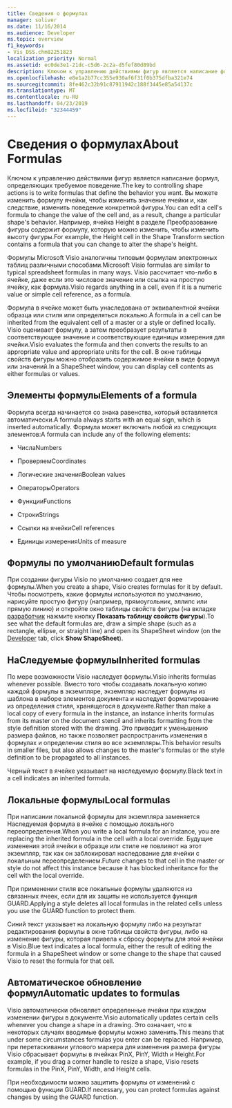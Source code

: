 ```yaml
---
title: Сведения о формулах
manager: soliver
ms.date: 11/16/2014
ms.audience: Developer
ms.topic: overview
f1_keywords:
- Vis_DSS.chm82251823
localization_priority: Normal
ms.assetid: ec0de3e1-21dc-c5d6-2c2a-d5fef80d89bd
description: Ключом к управлению действиями фигур является написание формул, определяющих требуемое поведение. Вы можете изменить формулу ячейки, чтобы изменить значение ячейки и, как следствие, изменить поведение конкретной фигуры. Например, ячейка Height в разделе Преобразование фигуры содержит формулу, которую можно изменить, чтобы изменить высоту фигуры.
ms.openlocfilehash: e8e1a2b77cc355e930af6f31f0b375dfba321e74
ms.sourcegitcommit: 8fe462c32b91c87911942c188f3445e85a54137c
ms.translationtype: MT
ms.contentlocale: ru-RU
ms.lasthandoff: 04/23/2019
ms.locfileid: "32344459"
---
```

# <a name="about-formulas"></a><span data-ttu-id="3f033-105">Сведения о формулах</span><span class="sxs-lookup"><span data-stu-id="3f033-105">About Formulas</span></span>

<span data-ttu-id="3f033-106">Ключом к управлению действиями фигур является написание формул, определяющих требуемое поведение.</span><span class="sxs-lookup"><span data-stu-id="3f033-106">The key to controlling shape actions is to write formulas that define the behavior you want.</span></span> <span data-ttu-id="3f033-107">Вы можете изменить формулу ячейки, чтобы изменить значение ячейки и, как следствие, изменить поведение конкретной фигуры.</span><span class="sxs-lookup"><span data-stu-id="3f033-107">You can edit a cell's formula to change the value of the cell and, as a result, change a particular shape's behavior.</span></span> <span data-ttu-id="3f033-108">Например, ячейка Height в разделе Преобразование фигуры содержит формулу, которую можно изменить, чтобы изменить высоту фигуры.</span><span class="sxs-lookup"><span data-stu-id="3f033-108">For example, the Height cell in the Shape Transform section contains a formula that you can change to alter the shape's height.</span></span>
  
<span data-ttu-id="3f033-109">Формулы Microsoft Visio аналогичны типовым формулам электронных таблиц различными способами.</span><span class="sxs-lookup"><span data-stu-id="3f033-109">Microsoft Visio formulas are similar to typical spreadsheet formulas in many ways.</span></span> <span data-ttu-id="3f033-110">Visio рассчитает что-либо в ячейке, даже если это числовое значение или ссылка на простую ячейку, как формула.</span><span class="sxs-lookup"><span data-stu-id="3f033-110">Visio regards anything in a cell, even if it is a numeric value or simple cell reference, as a formula.</span></span>
  
<span data-ttu-id="3f033-111">Формула в ячейке может быть унаследована от эквивалентной ячейки образца или стиля или определяться локально.</span><span class="sxs-lookup"><span data-stu-id="3f033-111">A formula in a cell can be inherited from the equivalent cell of a master or a style or defined locally.</span></span> <span data-ttu-id="3f033-112">Visio оценивает формулу, а затем преобразует результаты в соответствующее значение и соответствующие единицы измерения для ячейки.</span><span class="sxs-lookup"><span data-stu-id="3f033-112">Visio evaluates the formula and then converts the results to an appropriate value and appropriate units for the cell.</span></span> <span data-ttu-id="3f033-113">В окне таблицы свойств фигуры можно отобразить содержимое ячейки в виде формул или значений.</span><span class="sxs-lookup"><span data-stu-id="3f033-113">In a ShapeSheet window, you can display cell contents as either formulas or values.</span></span>
  
## <a name="elements-of-a-formula"></a><span data-ttu-id="3f033-114">Элементы формулы</span><span class="sxs-lookup"><span data-stu-id="3f033-114">Elements of a formula</span></span>

<span data-ttu-id="3f033-115">Формула всегда начинается со знака равенства, который вставляется автоматически.</span><span class="sxs-lookup"><span data-stu-id="3f033-115">A formula always starts with an equal sign, which is inserted automatically.</span></span> <span data-ttu-id="3f033-116">Формула может включать любой из следующих элементов:</span><span class="sxs-lookup"><span data-stu-id="3f033-116">A formula can include any of the following elements:</span></span>
  
- <span data-ttu-id="3f033-117">Числа</span><span class="sxs-lookup"><span data-stu-id="3f033-117">Numbers</span></span>
    
- <span data-ttu-id="3f033-118">Проверяем</span><span class="sxs-lookup"><span data-stu-id="3f033-118">Coordinates</span></span>
    
- <span data-ttu-id="3f033-119">Логические значения</span><span class="sxs-lookup"><span data-stu-id="3f033-119">Boolean values</span></span>
    
- <span data-ttu-id="3f033-120">Операторы</span><span class="sxs-lookup"><span data-stu-id="3f033-120">Operators</span></span>
    
- <span data-ttu-id="3f033-121">Функции</span><span class="sxs-lookup"><span data-stu-id="3f033-121">Functions</span></span>
    
- <span data-ttu-id="3f033-122">Строки</span><span class="sxs-lookup"><span data-stu-id="3f033-122">Strings</span></span>
    
- <span data-ttu-id="3f033-123">Ссылки на ячейки</span><span class="sxs-lookup"><span data-stu-id="3f033-123">Cell references</span></span>
    
- <span data-ttu-id="3f033-124">Единицы измерения</span><span class="sxs-lookup"><span data-stu-id="3f033-124">Units of measure</span></span>
    
## <a name="default-formulas"></a><span data-ttu-id="3f033-125">Формулы по умолчанию</span><span class="sxs-lookup"><span data-stu-id="3f033-125">Default formulas</span></span>

<span data-ttu-id="3f033-126">При создании фигуры Visio по умолчанию создает для нее формулы.</span><span class="sxs-lookup"><span data-stu-id="3f033-126">When you create a shape, Visio creates formulas for it by default.</span></span> <span data-ttu-id="3f033-127">Чтобы посмотреть, какие формулы используются по умолчанию, нарисуйте простую фигуру (например, прямоугольник, эллипс или прямую линию) и откройте окно таблицы свойств фигуры (на вкладке [разработчик](run-in-developer-mode-display-the-developer-tab.md) нажмите кнопку **Показать таблицу свойств фигуры**).</span><span class="sxs-lookup"><span data-stu-id="3f033-127">To see what the default formulas are, draw a simple shape (such as a rectangle, ellipse, or straight line) and open its ShapeSheet window (on the [Developer](run-in-developer-mode-display-the-developer-tab.md) tab, click **Show ShapeSheet**).</span></span>
  
## <a name="inherited-formulas"></a><span data-ttu-id="3f033-128">НаСледуемые формулы</span><span class="sxs-lookup"><span data-stu-id="3f033-128">Inherited formulas</span></span>

<span data-ttu-id="3f033-129">По мере возможности Visio наследует формулы.</span><span class="sxs-lookup"><span data-stu-id="3f033-129">Visio inherits formulas whenever possible.</span></span> <span data-ttu-id="3f033-130">Вместо того чтобы создавать локальную копию каждой формулы в экземпляре, экземпляр наследует формулы из шаблона в наборе элементов документа и наследует форматирование из определения стиля, хранящегося в документе.</span><span class="sxs-lookup"><span data-stu-id="3f033-130">Rather than make a local copy of every formula in the instance, an instance inherits formulas from its master on the document stencil and inherits formatting from the style definition stored with the drawing.</span></span> <span data-ttu-id="3f033-131">Это приводит к уменьшению размера файлов, но также позволяет распространить изменения в формулах и определении стиля во все экземпляры.</span><span class="sxs-lookup"><span data-stu-id="3f033-131">This behavior results in smaller files, but also allows changes to the master's formulas or the style definition to be propagated to all instances.</span></span>
  
<span data-ttu-id="3f033-132">Черный текст в ячейке указывает на наследуемую формулу.</span><span class="sxs-lookup"><span data-stu-id="3f033-132">Black text in a cell indicates an inherited formula.</span></span>
  
## <a name="local-formulas"></a><span data-ttu-id="3f033-133">Локальные формулы</span><span class="sxs-lookup"><span data-stu-id="3f033-133">Local formulas</span></span>

<span data-ttu-id="3f033-134">При написании локальной формулы для экземпляра заменяется Наследуемая формула в ячейке с помощью локального переопределения.</span><span class="sxs-lookup"><span data-stu-id="3f033-134">When you write a local formula for an instance, you are replacing the inherited formula in the cell with a local override.</span></span> <span data-ttu-id="3f033-135">Будущие изменения этой ячейки в образце или стиле не повлияют на этот экземпляр, так как он заблокировал наследование для ячейки с локальным переопределением.</span><span class="sxs-lookup"><span data-stu-id="3f033-135">Future changes to that cell in the master or style do not affect this instance because it has blocked inheritance for the cell with the local override.</span></span>
  
<span data-ttu-id="3f033-136">При применении стиля все локальные формулы удаляются из связанных ячеек, если для их защиты не используется функция GUARD.</span><span class="sxs-lookup"><span data-stu-id="3f033-136">Applying a style deletes all local formulas in the related cells unless you use the GUARD function to protect them.</span></span>
  
<span data-ttu-id="3f033-137">Синий текст указывает на локальную формулу либо на результат редактирования формулы в окне таблицы свойств фигуры, либо на изменение фигуры, которая привела к сбросу формулы для этой ячейки в Visio.</span><span class="sxs-lookup"><span data-stu-id="3f033-137">Blue text indicates a local formula, either the result of editing the formula in a ShapeSheet window or some change to the shape that caused Visio to reset the formula for that cell.</span></span>
  
## <a name="automatic-updates-to-formulas"></a><span data-ttu-id="3f033-138">Автоматическое обновление формул</span><span class="sxs-lookup"><span data-stu-id="3f033-138">Automatic updates to formulas</span></span>

 <span data-ttu-id="3f033-139">Visio автоматически обновляет определенные ячейки при каждом изменении фигуры в документе.</span><span class="sxs-lookup"><span data-stu-id="3f033-139">Visio automatically updates certain cells whenever you change a shape in a drawing.</span></span> <span data-ttu-id="3f033-140">Это означает, что в некоторых случаях вводимые формулы можно заменить.</span><span class="sxs-lookup"><span data-stu-id="3f033-140">This means that under some circumstances formulas you enter can be replaced.</span></span> <span data-ttu-id="3f033-141">Например, при перетаскивании углового маркера для изменения размера фигуры Visio сбрасывает формулы в ячейках PinX, PinY, Width и Height.</span><span class="sxs-lookup"><span data-stu-id="3f033-141">For example, if you drag a corner handle to resize a shape, Visio resets formulas in the PinX, PinY, Width, and Height cells.</span></span> 
  
<span data-ttu-id="3f033-142">При необходимости можно защитить формулы от изменений с помощью функции GUARD.</span><span class="sxs-lookup"><span data-stu-id="3f033-142">If necessary, you can protect formulas against changes by using the GUARD function.</span></span>
  

